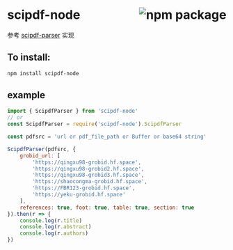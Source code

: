 # scipdf-node <a href="https://www.npmjs.com/package/scipdf-node"><img align="right" src="https://badge.fury.io/js/yaml.svg" title="npm package" /></a>


参考 [scipdf-parser](https://pypi.org/project/scipdf-parser/) 实现

## To install:

```sh
npm install scipdf-node
```

## example

```js
import { ScipdfParser } from 'scipdf-node'
// or
const ScipdfParser = require('scipdf-node').ScipdfParser

const pdfsrc = 'url or pdf_file_path or Buffer or base64 string' 

ScipdfParser(pdfsrc, {
	grobid_url: [
		'https://qingxu98-grobid.hf.space', 
        'https://qingxu98-grobid2.hf.space', 
        'https://qingxu98-grobid3.hf.space',
		'https://shaocongma-grobid.hf.space', 
        'https://FBR123-grobid.hf.space', 
        'https://yeku-grobid.hf.space'
	],
	references: true, foot: true, table: true, section: true
}).then(r => {
	console.log(r.title)
	console.log(r.abstract)
    console.log(r.authors)
})

```
